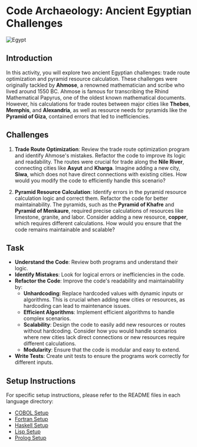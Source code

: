 # Code Archaeology: Ancient Egyptian Challenges

<img alt="Egypt" src="https://github.com/user-attachments/assets/2ec66c85-3b2a-4bb2-99e4-b4850a57775c" />

## Introduction
In this activity, you will explore two ancient Egyptian challenges: trade route optimization and pyramid resource calculation. These challenges were originally tackled by **Ahmose**, a renowned mathematician and scribe who lived around 1550 BC. Ahmose is famous for transcribing the Rhind Mathematical Papyrus, one of the oldest known mathematical documents. However, his calculations for trade routes between major cities like **Thebes**, **Memphis**, and **Alexandria**, as well as resource needs for pyramids like the **Pyramid of Giza**, contained errors that led to inefficiencies.

## Challenges

1. **Trade Route Optimization**: Review the trade route optimization program and identify Ahmose's mistakes. Refactor the code to improve its logic and readability. The routes were crucial for trade along the **Nile River**, connecting cities like **Asyut** and **Kharga**. Imagine adding a new city, **Siwa**, which does not have direct connections with existing cities. How would you modify the code to efficiently handle this scenario?

2. **Pyramid Resource Calculation**: Identify errors in the pyramid resource calculation logic and correct them. Refactor the code for better maintainability. The pyramids, such as the **Pyramid of Khafre** and **Pyramid of Menkaure**, required precise calculations of resources like limestone, granite, and labor. Consider adding a new resource, **copper**, which requires different calculations. How would you ensure that the code remains maintainable and scalable?

## Task
- **Understand the Code**: Review both programs and understand their logic.
- **Identify Mistakes**: Look for logical errors or inefficiencies in the code.
- **Refactor the Code**: Improve the code's readability and maintainability by:
  - **Unhardcoding**: Replace hardcoded values with dynamic inputs or algorithms. This is crucial when adding new cities or resources, as hardcoding can lead to maintenance issues.
  - **Efficient Algorithms**: Implement efficient algorithms to handle complex scenarios.
  - **Scalability**: Design the code to easily add new resources or routes without hardcoding. Consider how you would handle scenarios where new cities lack direct connections or new resources require different calculations.
  - **Modularity**: Ensure that the code is modular and easy to extend.
- **Write Tests**: Create unit tests to ensure the programs work correctly for different inputs.

## Setup Instructions
For specific setup instructions, please refer to the README files in each language directory:
- [COBOL Setup](cobol/README.md)
- [Fortran Setup](fortran/README.md)
- [Haskell Setup](haskell/README.md)
- [Lisp Setup](lisp/README.md)
- [Prolog Setup](prolog/README.md)
